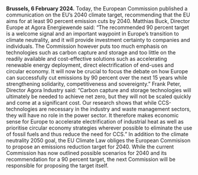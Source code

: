 **Brussels, 6 February 2024.** Today, the European Commission published a communication on the EU’s 2040 climate target, recommending that the EU aims for at least 90 percent emission cuts by 2040.
Matthias Buck, Director Europe at Agora Energiewende said:
“The recommended 90 percent target is a welcome signal and an important waypoint in Europe’s transition to climate neutrality, and it will provide investment certainty to companies and individuals. The Commission however puts too much emphasis on technologies such as carbon capture and storage and too little on the readily available and cost-effective solutions such as accelerating renewable energy deployment, direct electrification of end-uses and circular economy. It will now be crucial to focus the debate on how Europe can successfully cut emissions by 90 percent over the next 15 years while strengthening solidarity, competitiveness and sovereignty.”
Frank Peter, Director Agora Industry said:
“Carbon capture and storage technologies will ultimately be needed to achieve net zero, but they will not be scaled quickly and come at a significant cost. Our research shows that while CCS-technologies are necessary in the industry and waste management sectors, they will have no role in the power sector. It therefore makes economic sense for Europe to accelerate electrification of industrial heat as well as prioritise circular economy strategies wherever possible to eliminate the use of fossil fuels and thus reduce the need for CCS.”
In addition to the climate neutrality 2050 goal, the EU Climate Law obliges the European Commisison to propose an emissions reduction target for 2040. While the current Commission has now outlined possible scenarios for 2040 and its recommendation for a 90 percent target, the next Commission will be responsible for proposing the target itself.